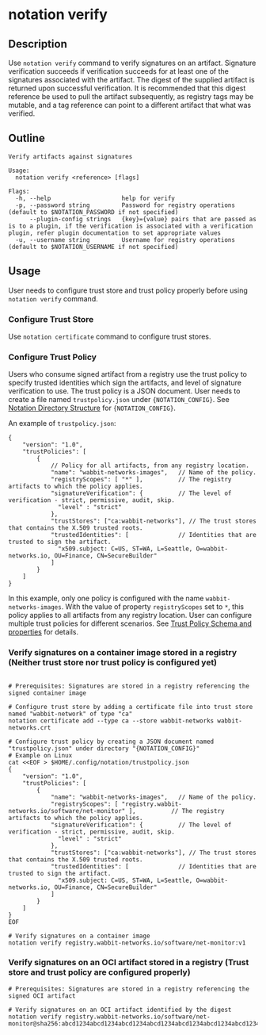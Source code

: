 # notation verify

## Description

Use `notation verify` command to verify signatures on an artifact. Signature verification succeeds if verification succeeds for at least one of the signatures associated with the artifact. The digest of the supplied artifact is returned upon successful verification. It is recommended that this digest reference be used to pull the artifact subsequently, as registry tags may be mutable, and a tag reference can point to a different artifact that what was verified.

## Outline

```text
Verify artifacts against signatures

Usage:
  notation verify <reference> [flags]

Flags:
  -h, --help                    help for verify
  -p, --password string         Password for registry operations (default to $NOTATION_PASSWORD if not specified)
      --plugin-config strings   {key}={value} pairs that are passed as is to a plugin, if the verification is associated with a verification plugin, refer plugin documentation to set appropriate values
  -u, --username string         Username for registry operations (default to $NOTATION_USERNAME if not specified)
```

## Usage

User needs to configure trust store and trust policy properly before using `notation verify` command.

### Configure Trust Store

Use `notation certificate` command to configure trust stores.

### Configure Trust Policy

Users who consume signed artifact from a registry use the trust policy to specify trusted identities which sign the artifacts, and level of signature verification to use. The trust policy is a JSON document. User needs to create a file named `trustpolicy.json` under `{NOTATION_CONFIG}`. See [Notation Directory Structure](https://github.com/notaryproject/notation/blob/main/specs/directory.md) for `{NOTATION_CONFIG}`.

An example of `trustpolicy.json`:

```jsonc
{
    "version": "1.0",
    "trustPolicies": [
        {
            // Policy for all artifacts, from any registry location.
            "name": "wabbit-networks-images",   // Name of the policy.
            "registryScopes": [ "*" ],          // The registry artifacts to which the policy applies.
            "signatureVerification": {          // The level of verification - strict, permissive, audit, skip.
              "level" : "strict" 
            },
            "trustStores": ["ca:wabbit-networks"], // The trust stores that contains the X.509 trusted roots.
            "trustedIdentities": [              // Identities that are trusted to sign the artifact.
              "x509.subject: C=US, ST=WA, L=Seattle, O=wabbit-networks.io, OU=Finance, CN=SecureBuilder"
            ]
        }
    ]
}
```

In this example, only one policy is configured with the name `wabbit-networks-images`. With the value of property `registryScopes` set to `*`, this policy applies to all artifacts from any registry location. User can configure multiple trust policies for different scenarios. See [Trust Policy Schema and properties](https://github.com/notaryproject/notaryproject/blob/main/trust-store-trust-policy-specification.md#trust-policy) for details.

### Verify signatures on a container image stored in a registry (Neither trust store nor trust policy is configured yet)

```shell

# Prerequisites: Signatures are stored in a registry referencing the signed container image

# Configure trust store by adding a certificate file into trust store named "wabbit-network" of type "ca"
notation certificate add --type ca --store wabbit-networks wabbit-networks.crt

# Configure trust policy by creating a JSON document named "trustpolicy.json" under directory "{NOTATION_CONFIG}"
# Example on Linux
cat <<EOF > $HOME/.config/notation/trustpolicy.json
{
    "version": "1.0",
    "trustPolicies": [
        {
            "name": "wabbit-networks-images",   // Name of the policy.
            "registryScopes": [ "registry.wabbit-networks.io/software/net-monitor" ],          // The registry artifacts to which the policy applies.
            "signatureVerification": {          // The level of verification - strict, permissive, audit, skip.
              "level" : "strict" 
            },
            "trustStores": ["ca:wabbit-networks"], // The trust stores that contains the X.509 trusted roots.
            "trustedIdentities": [              // Identities that are trusted to sign the artifact.
              "x509.subject: C=US, ST=WA, L=Seattle, O=wabbit-networks.io, OU=Finance, CN=SecureBuilder"
            ]
        }
    ]
}
EOF

# Verify signatures on a container image 
notation verify registry.wabbit-networks.io/software/net-monitor:v1

```

### Verify signatures on an OCI artifact stored in a registry (Trust store and trust policy are configured properly)

```shell
# Prerequisites: Signatures are stored in a registry referencing the signed OCI artifact

# Verify signatures on an OCI artifact identified by the digest
notation verify registry.wabbit-networks.io/software/net-monitor@sha256:abcd1234abcd1234abcd1234abcd1234abcd1234abcd1234abcd1234abcd1234

```
